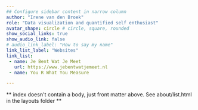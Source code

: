 ```yaml
---
## Configure sidebar content in narrow column
author: "Irene van den Broek"
role: "Data visualization and quantified self enthusiast"
avatar_shape: circle # circle, square, rounded
show_social_links: true 
show_audio_link: false
# audio_link_label: "How to say my name"
link_list_label: "Websites"
link_list:
 - name: Je Bent Wat Je Meet
   url: https://www.jebentwatjemeet.nl
 - name: You R What You Measure

---
```


** index doesn't contain a body, just front matter above.
See about/list.html in the layouts folder **

